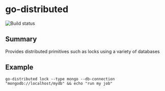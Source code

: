 # go-distributed

![Build status](https://travis-ci.org/jessedearing/go-distributed.svg?branch=master)

## Summary

Provides distributed primitives such as locks using a variety of databases

## Example

```
go-distributed lock --type mongo --db-connection "mongodb://localhost/mydb" && echo "run my job"
```
